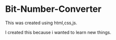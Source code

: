 # Bit-Number-Converter

This was created using html,css,js.

I created this because i wanted to learn new things.
